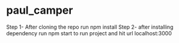 # paul_camper
Step 1- After cloning the repo run npm install 
Step 2- after installing dependency run npm start to run project and hit url localhost:3000